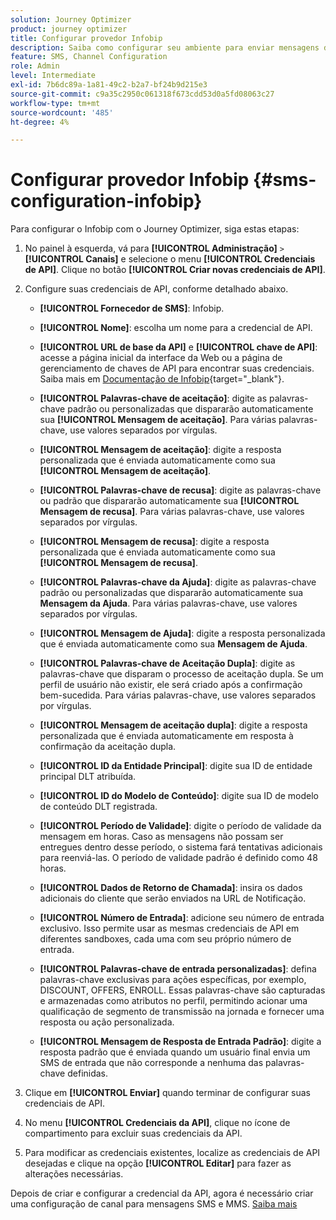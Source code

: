 ```yaml
---
solution: Journey Optimizer
product: journey optimizer
title: Configurar provedor Infobip
description: Saiba como configurar seu ambiente para enviar mensagens de texto e MMS com o Journey Optimizer com Infobip
feature: SMS, Channel Configuration
role: Admin
level: Intermediate
exl-id: 7b6dc89a-1a81-49c2-b2a7-bf24b9d215e3
source-git-commit: c9a35c2950c061318f673cdd53d0a5fd08063c27
workflow-type: tm+mt
source-wordcount: '485'
ht-degree: 4%

---
```


# Configurar provedor Infobip {#sms-configuration-infobip}

Para configurar o Infobip com o Journey Optimizer, siga estas etapas:

1. No painel à esquerda, vá para **[!UICONTROL Administração]** `>` **[!UICONTROL Canais]** e selecione o menu **[!UICONTROL Credenciais de API]**. Clique no botão **[!UICONTROL Criar novas credenciais de API]**.

1. Configure suas credenciais de API, conforme detalhado abaixo.

   * **[!UICONTROL Fornecedor de SMS]**: Infobip.

   * **[!UICONTROL Nome]**: escolha um nome para a credencial de API.

   * **[!UICONTROL URL de base da API]** e **[!UICONTROL chave de API]**: acesse a página inicial da interface da Web ou a página de gerenciamento de chaves de API para encontrar suas credenciais. Saiba mais em [Documentação de Infobip](https://www.infobip.com/docs/api){target="_blank"}.

   * **[!UICONTROL Palavras-chave de aceitação]**: digite as palavras-chave padrão ou personalizadas que dispararão automaticamente sua **[!UICONTROL Mensagem de aceitação]**. Para várias palavras-chave, use valores separados por vírgulas.

   * **[!UICONTROL Mensagem de aceitação]**: digite a resposta personalizada que é enviada automaticamente como sua **[!UICONTROL Mensagem de aceitação]**.

   * **[!UICONTROL Palavras-chave de recusa]**: digite as palavras-chave ou padrão que dispararão automaticamente sua **[!UICONTROL Mensagem de recusa]**. Para várias palavras-chave, use valores separados por vírgulas.

   * **[!UICONTROL Mensagem de recusa]**: digite a resposta personalizada que é enviada automaticamente como sua **[!UICONTROL Mensagem de recusa]**.

   * **[!UICONTROL Palavras-chave da Ajuda]**: digite as palavras-chave padrão ou personalizadas que dispararão automaticamente sua **Mensagem da Ajuda**. Para várias palavras-chave, use valores separados por vírgulas.

   * **[!UICONTROL Mensagem de Ajuda]**: digite a resposta personalizada que é enviada automaticamente como sua **Mensagem de Ajuda**.

   * **[!UICONTROL Palavras-chave de Aceitação Dupla]**: digite as palavras-chave que disparam o processo de aceitação dupla. Se um perfil de usuário não existir, ele será criado após a confirmação bem-sucedida. Para várias palavras-chave, use valores separados por vírgulas.

   * **[!UICONTROL Mensagem de aceitação dupla]**: digite a resposta personalizada que é enviada automaticamente em resposta à confirmação da aceitação dupla.

   * **[!UICONTROL ID da Entidade Principal]**: digite sua ID de entidade principal DLT atribuída.

   * **[!UICONTROL ID do Modelo de Conteúdo]**: digite sua ID de modelo de conteúdo DLT registrada.

   * **[!UICONTROL Período de Validade]**: digite o período de validade da mensagem em horas. Caso as mensagens não possam ser entregues dentro desse período, o sistema fará tentativas adicionais para reenviá-las. O período de validade padrão é definido como 48 horas.

   * **[!UICONTROL Dados de Retorno de Chamada]**: insira os dados adicionais do cliente que serão enviados na URL de Notificação.

   * **[!UICONTROL Número de Entrada]**: adicione seu número de entrada exclusivo. Isso permite usar as mesmas credenciais de API em diferentes sandboxes, cada uma com seu próprio número de entrada.

   * **[!UICONTROL Palavras-chave de entrada personalizadas]**: defina palavras-chave exclusivas para ações específicas, por exemplo, DISCOUNT, OFFERS, ENROLL. Essas palavras-chave são capturadas e armazenadas como atributos no perfil, permitindo acionar uma qualificação de segmento de transmissão na jornada e fornecer uma resposta ou ação personalizada.

   * **[!UICONTROL Mensagem de Resposta de Entrada Padrão]**: digite a resposta padrão que é enviada quando um usuário final envia um SMS de entrada que não corresponde a nenhuma das palavras-chave definidas.

1. Clique em **[!UICONTROL Enviar]** quando terminar de configurar suas credenciais de API.

1. No menu **[!UICONTROL Credenciais da API]**, clique no ícone de compartimento para excluir suas credenciais da API.

1. Para modificar as credenciais existentes, localize as credenciais de API desejadas e clique na opção **[!UICONTROL Editar]** para fazer as alterações necessárias.

Depois de criar e configurar a credencial da API, agora é necessário criar uma configuração de canal para mensagens SMS e MMS. [Saiba mais](sms-configuration-surface.md)
